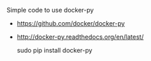Simple code to use docker-py

* https://github.com/docker/docker-py
* http://docker-py.readthedocs.org/en/latest/

    sudo pip install docker-py


